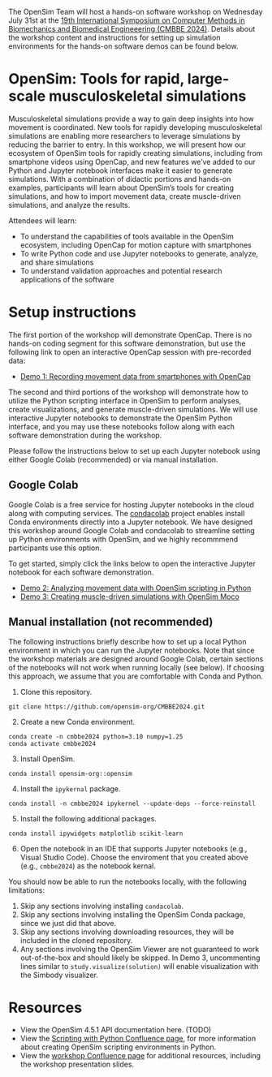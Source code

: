 
The OpenSim Team will host a hands-on software workshop on Wednesday July 31st at the [19th International Symposium on Computer Methods in Biomechanics and Biomedical Engineeering (CMBBE 2024)](https://www.cmbbe-symposium.com/2024/). Details about the workshop content and instructions for setting up simulation environments for the hands-on software demos can be found below.

# OpenSim: Tools for rapid, large-scale musculoskeletal simulations

Musculoskeletal simulations provide a way to gain deep insights into how movement is coordinated. New tools for rapidly developing musculoskeletal simulations are enabling more researchers to leverage simulations by reducing the barrier to entry. In this workshop, we will present how our ecosystem of OpenSim tools for rapidly creating simulations, including from smartphone videos using OpenCap, and new features we’ve added to our Python and Jupyter notebook interfaces make it easier to generate simulations. With a combination of didactic portions and hands-on examples, participants will learn about OpenSim’s tools for creating simulations, and how to import movement data, create muscle-driven simulations, and analyze the results.

Attendees will learn:

- To understand the capabilities of tools available in the OpenSim ecosystem, including OpenCap for motion capture with smartphones
- To write Python code and use Jupyter notebooks to generate, analyze, and share simulations
- To understand validation approaches and potential research applications of the software

# Setup instructions

The first portion of the workshop will demonstrate OpenCap. There is no hands-on coding segment for this software demonstration, but use the following link to open an interactive OpenCap session with pre-recorded data:

* [Demo 1: Recording movement data from smartphones with OpenCap](https://app.opencap.ai/session/c601e008-4fd0-492a-b675-04667c4df1c4)

The second and third portions of the workshop will demonstrate how to utilize the Python scripting interface in OpenSim to perform analyses, create visualizations, and generate muscle-driven simulations. We will use interactive Jupyter notebooks to demonstrate the OpenSim Python interface, and you may use these notebooks follow along with each software demonstration during the workshop.

Please follow the instructions below to set up each Jupyter notebook using either Google Colab (recommended) or via manual installation.

## Google Colab

Google Colab is a free service for hosting Jupyter notebooks in the cloud along with computing services. The [condacolab](https://github.com/conda-incubator/condacolab) project enables install Conda environments directly into a Jupyter notebook. We have designed this workshop around Google Colab and condacolab to streamline setting up Python environments with OpenSim, and we highly recommmend participants use this option.

To get started, simply click the links below to open the interactive Jupyter notebook for each software demonstration.

* [Demo 2: Analyzing movement data with OpenSim scripting in Python](https://githubtocolab.com/opensim-org/CMBBE2024/blob/main/Demo2_OpenSimIKPipeline/Demo%202%20-%20Analyzing%20movement%20data%20with%20OpenSim%20scripting%20in%20Python.ipynb)
* [Demo 3: Creating muscle-driven simulations with OpenSim Moco](https://githubtocolab.com/opensim-org/CMBBE2024/blob/main/Demo3_OpenSimMoco/Demo%203%20-%20Creating%20muscle-driven%20Simulations%20with%20OpenSim%20Moco.ipynb)

## Manual installation (not recommended)

The following instructions briefly describe how to set up a local Python environment in which you can run the Jupyter notebooks. Note that since the workshop materials are designed around Google Colab, certain sections of the notebooks will not work when running locally (see below). If choosing this approach, we assume that you are comfortable with Conda and Python.

1. Clone this repository.
```
git clone https://github.com/opensim-org/CMBBE2024.git
```

2. Create a new Conda environment.
```
conda create -n cmbbe2024 python=3.10 numpy=1.25
conda activate cmbbe2024
```

3. Install OpenSim.
```
conda install opensim-org::opensim
```

4. Install the `ipykernal` package.
```
conda install -n cmbbe2024 ipykernel --update-deps --force-reinstall
```

5. Install the following additional packages.
```
conda install ipywidgets matplotlib scikit-learn
```

6. Open the notebook in an IDE that supports Jupyter notebooks (e.g., Visual Studio Code). Choose the enviroment that you created above (e.g., `cmbbe2024`) as the notebook kernal.

You should now be able to run the notebooks locally, with the following limitations:

1. Skip any sections involving installing `condacolab`.
2. Skip any sections involving installing the OpenSim Conda package, since we just did that above.
3. Skip any sections involving downloading resources, they will be included in the cloned repository.
4. Any sections involving the OpenSim Viewer are not guaranteed to work out-of-the-box and should likely be skipped. In Demo 3, uncommenting lines similar to `study.visualize(solution)` will enable visualization with the Simbody visualizer.


# Resources

* View the OpenSim 4.5.1 API documentation here. (TODO)
* View the [Scripting with Python Confluence page](https://opensimconfluence.atlassian.net/wiki/spaces/OpenSim/pages/53085346/Scripting+in+Python), for more information about creating OpenSim scripting environments in Python.
* View the [workshop Confluence page](https://opensimconfluence.atlassian.net/wiki/spaces/OpenSim/pages/226394116/CMBBE+2024+OpenSim+Workshop) for additional resources, including the workshop presentation slides.
